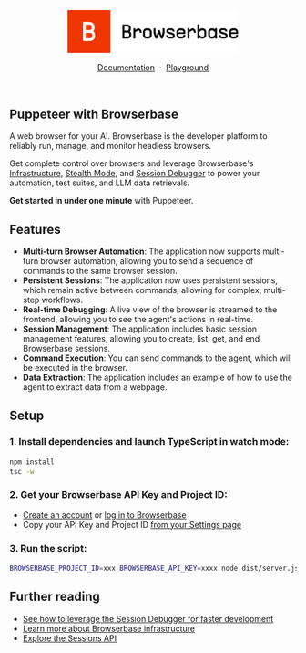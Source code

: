 <p align="center">
    <picture>
        <source media="(prefers-color-scheme: dark)" srcset="logo/dark.svg"/>
        <img alt="Browserbase logo" src="logo/light.svg" width="300" />
    </picture>
</p>

<p align="center">
    <a href="https://docs.browserbase.com">Documentation</a>
    <span>&nbsp;·&nbsp;</span>
    <a href="https://www.browserbase.com/playground">Playground</a>
</p>
<br/>

## Puppeteer with Browserbase
A web browser for your AI. Browserbase is the developer platform to reliably run, manage, and monitor headless browsers.

Get complete control over browsers and leverage Browserbase's
[Infrastructure](https://docs.browserbase.com/under-the-hood), [Stealth Mode](https://docs.browserbase.com/features/stealth-mode), and
[Session Debugger](https://docs.browserbase.com/features/sessions) to power your automation, test suites,
and LLM data retrievals.

**Get started in under one minute** with Puppeteer.

## Features
- **Multi-turn Browser Automation**: The application now supports multi-turn browser automation, allowing you to send a sequence of commands to the same browser session.
- **Persistent Sessions**: The application now uses persistent sessions, which remain active between commands, allowing for complex, multi-step workflows.
- **Real-time Debugging**: A live view of the browser is streamed to the frontend, allowing you to see the agent's actions in real-time.
- **Session Management**: The application includes basic session management features, allowing you to create, list, get, and end Browserbase sessions.
- **Command Execution**: You can send commands to the agent, which will be executed in the browser.
- **Data Extraction**: The application includes an example of how to use the agent to extract data from a webpage.

## Setup

### 1. Install dependencies and launch TypeScript in watch mode:

```bash
npm install
tsc -w
```


### 2. Get your Browserbase API Key and Project ID:

- [Create an account](https://www.browserbase.com/sign-up) or [log in to Browserbase](https://www.browserbase.com/sign-in)
- Copy your API Key and Project ID [from your Settings page](https://www.browserbase.com/settings)

### 3. Run the script:

```bash
BROWSERBASE_PROJECT_ID=xxx BROWSERBASE_API_KEY=xxxx node dist/server.js
```


## Further reading

- [See how to leverage the Session Debugger for faster development](https://docs.browserbase.com/guides/browser-remote-control#accelerate-your-local-development-with-remote-debugging)
- [Learn more about Browserbase infrastructure](https://docs.browserbase.com/under-the-hood)
- [Explore the Sessions API](https://docs.browserbase.com/api-reference/list-all-sessions)
